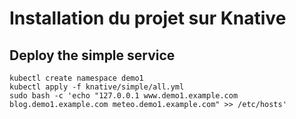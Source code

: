# Installation du projet sur Knative

## Deploy the simple service
```shell
kubectl create namespace demo1
kubectl apply -f knative/simple/all.yml
sudo bash -c 'echo "127.0.0.1 www.demo1.example.com blog.demo1.example.com meteo.demo1.example.com" >> /etc/hosts'
```

